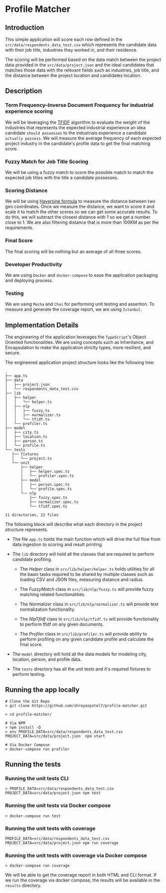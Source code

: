 # Profile Matcher
## Introduction
This simple application will score each row defined in the `src/data/respondents_data_test.csv` which represents the candidate data with their job title, industries they worked in, and their residence.

The scoring will be performed based on the data match between the project data provided in the `src/data/project.json` and the ideal candidates that matches those data with the relevant fields such as industries, job title, and the distance between the project location and candidates location.

## Description
### Term Frequency–Inverse Document Frequency for industrial experience scoring
We will be leveraging the [TFIDF](https://en.wikipedia.org/wiki/Tf%E2%80%93idf) algorithm to evaluate the weight of the industries that represents the expected industrial experience an idea candidate `should possesses` to the industrials experience a candidate `actually possess`. We will measure the average frequency of each expected project industry in the candidate's profile data to get the final matching score.

### Fuzzy Match for Job Title Scoring
We will be using a fuzzy match to score the possible match to match the expected job titles with the title a candidate possesses.

### Scoring Distance
We will be using [Haversine formula](https://en.wikipedia.org/wiki/Haversine_formula) to measure the distance between two geo coordinates. Once we measure the distance, we want to score it and scale it to match the other scores so we can get some accurate results. To do this, we will subtract the closest distance with 1 so we get a number close to 1. We are also filtering distance that is more than 100KM as per the requirements.

### Final Score
The final scoring will be nothing but an average of all three scores.

### Developer Productivity
We are using `Docker` and `docker-compose` to ease the application packaging and deploying process.

### Testing
We are using `Mocha` and `Chai` for performing unit testing and assertion. To measure and generate the coverage report, we are using `Istanbul`.

## Implementation Details

The engineering of the application leverages the `TypeScript`'s Object Oriented functionalities. We are using concepts such as Inheritance, and Encapsulation to make the application strictly types, more resilient, and secure.

The engineered application project structure looks like the following tree:

```
.
├── app.ts
├── data
│   ├── project.json
│   └── respondents_data_test.csv
├── lib
│   ├── helper
│   │   └── helper.ts
│   ├── nlp
│   │   ├── fuzzy.ts
│   │   ├── normalizer.ts
│   │   └── tfidf.ts
│   └── profiler.ts
├── model
│   ├── city.ts
│   ├── location.ts
│   ├── person.ts
│   └── profile.ts
└── tests
   ├── fixtures
   │   └── project.ts
   └── unit
       ├── helper
       │   ├── helper.spec.ts
       │   └── profiler.spec.ts
       ├── model
       │   ├── person.spec.ts
       │   └── profile.spec.ts
       └── nlp
           ├── fuzzy.spec.ts
           ├── normalizer.spec.ts
           └── tfidf.spec.ts

11 directories, 21 files
```
The following block will describe what each directory in the project structure represents.

- The file `app.ts` holds the main function which will drive the full flow from data ingestion to scoring and result printing.

- The `lib` directory will hold all the classes that are required to perform candidate profiling.
   - The *Helper* class in `src/lib/helper/helper.ts` holds utilities for all the basic tasks required to be shared by multiple classes such as loading CSV and JSON files, measuring distance and radius.

   -  The *FuzzyMatch* class in `src/lib/nlp/fuzzy.ts` will provide fuzzy matching related functionalities.

   -  The *Normalizer* class in `src/lib/nlp/normalizer.ts` will provide test normalization functionality.

   - The *NlpTfIdf* class in `src/lib/nlp/tfidf.ts` will provide functionality to perform tfidf on any given documents.

   - The *Profiler* class in `src/lib/profiler.ts` will provide ability to perform profiling on any given candidate profile and calculate the final score.

- The `model` directory will hold all the data models for modeling city, location, person, and profile data.

- The `tests` directory has all the unit tests and it's required fixtures to perform testing.

## Running the app locally
```
# Clone the Git Repo
> git clone https://github.com/shreyaspatel7/profile-matcher.git

> cd profile-matcher/

# Via NPM
> npm install -D
> env PROFILE_DATA=src/data/respondents_data_test.csv PROJECT_DATA=src/data/project.json  npm start

# Via Docker Compose
> docker-compose run profiler
```


## Running the tests

###  Running the unit tests CLI
```
> PROFILE_DATA=src/data/respondents_data_test.csv PROJECT_DATA=src/data/project.json npm test
```


###  Running the unit tests via Docker compose
```
> docker-compose run test
```


###  Running the unit tests with coverage
```
PROFILE_DATA=src/data/respondents_data_test.csv PROJECT_DATA=src/data/project.json npm run coverage
```

###  Running the unit tests with coverage via Docker compose
```
> docker-compose run coverage
```
We will be able to get the coverage report in both  HTML and CLI format. If we run the coverage via docker compose,  the results will be available in the `results` directory.
